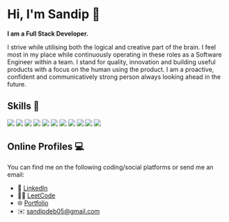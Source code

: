 # Hi, I'm Sandip 👋

<strong>I am a Full Stack Developer.</strong>

I strive while utilising both the logical and creative part of the brain. I feel most in my place while continuously operating in these roles as a Software Engineer within a team. I stand for quality, innovation and building useful products with a focus on the human using the product. I am a proactive, confident and communicatively strong person always looking ahead in the future.

## Skills 🎯
![](https://img.shields.io/badge/JavaScript-yellow)
![](https://img.shields.io/badge/React-%230269A4)
![](https://img.shields.io/badge/Redux-%23593d88)
![](https://img.shields.io/badge/React%20Router-F44250)
![](https://img.shields.io/badge/Tanstack%20Query-FB2C36)
![](https://img.shields.io/badge/Next-%23111111)
![](https://img.shields.io/badge/Git-orange)
![](https://img.shields.io/badge/Node-417E38)
![](https://img.shields.io/badge/Express-F0F1F3)
![](https://img.shields.io/badge/MongoDB-00ED64)
![](https://img.shields.io/badge/MySQL-3E6E93)

## Online Profiles 💻
You can find me on the following coding/social platforms or send me an email:
* 👔 [LinkedIn](https://www.linkedin.com/in/sandip-deb-8b76b2157/)
* 👨‍💻 [LeetCode](https://leetcode.com/Sandip_Deb/)
* 🌐 [Portfolio](https://iamsandipdeb.vercel.app/)
* ✉️ [sandipdeb05@gmail.com](mailto:sandipdeb05@gmail.com)
